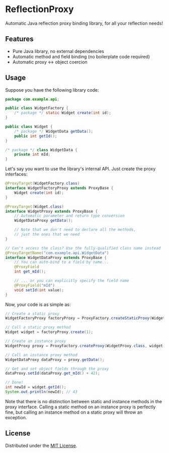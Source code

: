 # ReflectionProxy

Automatic Java reflection proxy binding library, for all your reflection needs!

## Features

- Pure Java library, no external dependencies
- Automatic method and field binding (no boilerplate code required)
- Automatic proxy <-> object coercion

## Usage

Suppose you have the following library code:
```Java
package com.example.api;

public class WidgetFactory {
    /* package */ static Widget create(int id);
}

public class Widget {
    /* package */ WidgetData getData();
    public int getId();
}

/* package */ class WidgetData {
    private int mId;
}
```

Let's say you want to use the library's internal API. Just create the proxy interfaces:
```Java
@ProxyTarget(WidgetFactory.class)
interface WidgetFactoryProxy extends ProxyBase {
    Widget create(int id);
}

@ProxyTarget(Widget.class)
interface WidgetProxy extends ProxyBase {
    // Automatic parameter and return type conversion
    WidgetDataProxy getData();

    // Note that we don't need to declare all the methods, 
    // just the ones that we need
}

// Can't access the class? Use the fully-qualified class name instead
@ProxyTargetName("com.example.api.WidgetData")
interface WidgetDataProxy extends ProxyBase {
    // You can auto-bind to a field by name...
    @ProxyField
    int get_mId();

    // ... or you can explicitly specify the field name
    @ProxyField("mId")
    void setId(int value);
}
```

Now, your code is as simple as:
```Java
// Create a static proxy
WidgetFactoryProxy factoryProxy = ProxyFactory.createStaticProxy(WidgetFactoryProxy.class);

// Call a static proxy method
Widget widget = factoryProxy.create(1);

// Create an instance proxy
WidgetProxy proxy = ProxyFactory.createProxy(WidgetProxy.class, widget);

// Call an instance proxy method
WidgetDataProxy dataProxy = proxy.getData();

// Get and set object fields through the proxy
dataProxy.setId(dataProxy.get_mId() + 42);

// Done!
int newId = widget.getId();
System.out.println(newId); // 43
```

Note that there is no distinction between static and instance methods in the 
proxy interface. Calling a static method on an instance proxy is perfectly fine, but 
calling an instance method on a static proxy will throw an exception.

## License

Distributed under the [MIT License](http://opensource.org/licenses/MIT).

